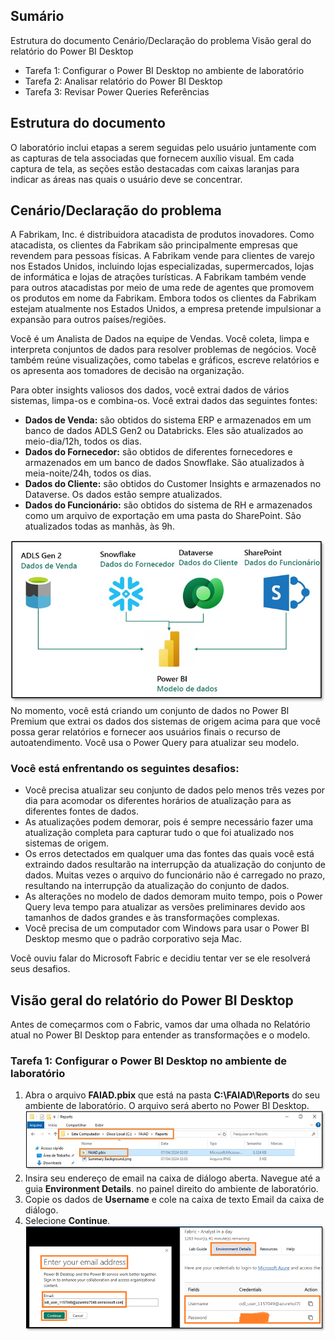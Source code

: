 ## Sumário
Estrutura do documento
Cenário/Declaração do problema
Visão geral do relatório do Power BI Desktop
  - Tarefa 1: Configurar o Power BI Desktop no ambiente de laboratório
  - Tarefa 2: Analisar relatório do Power BI Desktop
  - Tarefa 3: Revisar Power Queries
Referências

## Estrutura do documento
O laboratório inclui etapas a serem seguidas pelo usuário juntamente com as capturas de tela associadas que fornecem auxílio visual. Em cada captura de tela, as seções estão destacadas com caixas laranjas para indicar as áreas nas quais o usuário deve se concentrar.
## Cenário/Declaração do problema
A Fabrikam, Inc. é distribuidora atacadista de produtos inovadores. Como atacadista, os clientes da Fabrikam são principalmente empresas que revendem para pessoas físicas. A Fabrikam vende para clientes de varejo nos Estados Unidos, incluindo lojas especializadas, supermercados, lojas de informática e lojas de atrações turísticas. A Fabrikam também vende para outros atacadistas por meio de uma rede de agentes que promovem os produtos em nome da Fabrikam. Embora todos
os clientes da Fabrikam estejam atualmente nos Estados Unidos, a empresa pretende impulsionar a expansão para outros países/regiões.

Você é um Analista de Dados na equipe de Vendas. Você coleta, limpa e interpreta conjuntos de dados para resolver problemas de negócios. Você também reúne visualizações, como tabelas e gráficos, escreve relatórios e os apresenta aos tomadores de decisão na organização.

Para obter insights valiosos dos dados, você extrai dados de vários sistemas, limpa-os e combina-os. Você extrai dados das seguintes fontes:
  - **Dados de Venda:** são obtidos do sistema ERP e armazenados em um banco de dados ADLS Gen2 ou Databricks. Eles são atualizados ao meio-dia/12h, todos os dias.
  - **Dados do Fornecedor:** são obtidos de diferentes fornecedores e armazenados em um banco de dados Snowflake. São atualizados à meia-noite/24h, todos os dias.
  - **Dados do Cliente:** são obtidos do Customer Insights e armazenados no Dataverse. Os dados estão sempre atualizados.
  - **Dados do Funcionário:** são obtidos do sistema de RH e armazenados como um arquivo de exportação em uma pasta do SharePoint. São atualizados todas as manhãs, às 9h.

![](../Images/lab-01/image01.png)
No momento, você está criando um conjunto de dados no Power BI Premium que extrai os dados dos sistemas de origem acima para que você possa gerar relatórios e fornecer aos usuários finais o recurso de autoatendimento. Você usa o Power Query para atualizar seu modelo.

### Você está enfrentando os seguintes desafios:
  - Você precisa atualizar seu conjunto de dados pelo menos três vezes por dia para acomodar os diferentes horários de atualização para as diferentes fontes de dados.
  - As atualizações podem demorar, pois é sempre necessário fazer uma atualização completa para capturar tudo o que foi atualizado nos sistemas de origem.
  - Os erros detectados em qualquer uma das fontes das quais você está extraindo dados
resultarão na interrupção da atualização do conjunto de dados. Muitas vezes o arquivo do funcionário não é carregado no prazo, resultando na interrupção da atualização do conjunto de dados.
  - As alterações no modelo de dados demoram muito tempo, pois o Power Query leva tempo para atualizar as versões preliminares devido aos tamanhos de dados grandes e às
transformações complexas.
  - Você precisa de um computador com Windows para usar o Power BI Desktop mesmo que o padrão corporativo seja Mac.

Você ouviu falar do Microsoft Fabric e decidiu tentar ver se ele resolverá seus desafios.
## Visão geral do relatório do Power BI Desktop
Antes de começarmos com o Fabric, vamos dar uma olhada no Relatório atual no Power BI Desktop para entender as transformações e o modelo.
### Tarefa 1: Configurar o Power BI Desktop no ambiente de laboratório
1.	Abra o arquivo **FAIAD.pbix** que está na pasta **C:\FAIAD\Reports** do seu ambiente de laboratório. O arquivo será aberto no Power BI Desktop.
![](../Images/lab-01/image02.png)
2.	Insira seu endereço de email na caixa de diálogo aberta. Navegue até a guia **Environment Details**.
no painel direito do ambiente de laboratório.
3.	Copie os dados de **Username** e cole na caixa de texto Email da caixa de diálogo.
4.	Selecione **Continue**.
![](../Images/lab-01/image03.png)
